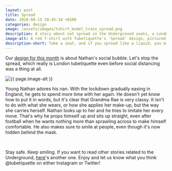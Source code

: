 ```yaml
---
layout: post
title: Spread
date: 2020-08-15 20:45:34 +0100
categories: design
image: /assets/images/tshirt_model_train_spread.png
description: A story about not spread in the Underground seats, a London tube etiquette that inspired our T-shirt design before social distancing was a thing. 
image-alt: A red T-shirt with Tubetiquette's 'Spread' design, pictured with a red postbox
description-short: Take a seat, and if you spread like a liquid, you might actually be a cat! 
---
```


<!--<div class="box alt">
    <div class="row 50% uniform">
        <div class="4u">  
            <span class="image fit grid2">
                <img src="/assets/images/tshirt_design_train_spread.png" alt="The 'Spread' T-shirt design showing a cat sprawled across a seat invading the personal spaces of those around it"/>
            </span>
        </div>   
        <div class="4u">  
            <span class="image fit grid2">
                <img src="{{ page.image }}" alt="{{ page.image-alt }}"/>
            </span>
        </div>
        <div class="4u$">  
            <span class="image fit grid2">
                <img src="/assets/images/tshirt_product_train_spread.png" alt="A grey T-shirt made of organic cotton, with the 'Spread' design"/>
            </span>
        </div>
    </div>
</div>-->

<p>Our <a href="https://tubetiquette.teemill.com/product/spread-5f3301f9ba147/">design for this month</a> is about Nathan's social bubble. Let's stop the spread, which really is London tubetiquette even before social distancing was a thing at all. </p>
<section class="spotlights">
    <section>
        <img src="{{ page.image }}" alt="{{ page.image-alt }}" data-position="center center">
		<div class="content">
			<div class="inner">
<p>Young Nathan adores his nan. With the lockdown gradually easing in England, he gets to spend more time with her again. He doesn't yet know how to put it in words, but it's clear that Grandma Rae is very classy. It isn't to do with what she wears, or how she applies her make-up, but the way she carries herself. Nathan looks up to her and he tries to imitate her every move. That's why he props himself up and sits up straight, even after football when he wants nothing more than sprawling across to make himself comfortable. He also makes sure to smile at people, even though it's now hidden behind the mask. </p>
            </div>
        </div>
    </section>
</section>
<br><p>Stay safe. Keep smiling. If you want to read other stories related to the Underground, <a href="{% post_url 2020-07-22-holdon %}">here</a>'s another one. Enjoy and let us know what you think @tubetiquette on either Instagram or Twitter! </p>
